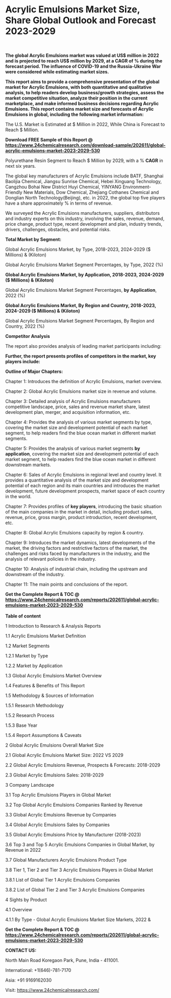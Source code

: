 <h1>Acrylic Emulsions Market Size, Share Global Outlook and Forecast 2023-2029</h1><br/><p><strong>The global Acrylic Emulsions market was valued at US$ million in 2022 and is projected to reach US$ million by 2029, at a <strong>CAGR</strong> of % during the forecast period. The influence of COVID-19 and the Russia-Ukraine War were considered while estimating market sizes.</strong></p><p><strong>This report aims to provide a comprehensive presentation of the global market for Acrylic Emulsions, with both quantitative and qualitative analysis, to help readers develop business/growth strategies, assess the market competitive situation, analyze their position in the current marketplace, and make informed business decisions regarding Acrylic Emulsions. This report contains market size and forecasts of Acrylic Emulsions in global, including the following market information:</strong></p><p>The U.S. Market is Estimated at $ Million in 2022, While China is Forecast to Reach $ Million.</p><div><b>Download FREE Sample of this Report @ <a href="https://www.24chemicalresearch.com/download-sample/202611/global-acrylic-emulsions-market-2023-2029-530">https://www.24chemicalresearch.com/download-sample/202611/global-acrylic-emulsions-market-2023-2029-530</a></b></div><p>Polyurethane Resin Segment to Reach $ Million by 2029, with a % <strong>CAGR</strong> in next six years.</p><p>The global key manufacturers of Acrylic Emulsions include BATF, Shanghai Baolijia Chemical, Jiangsu Sunrise Chemical, Hebei Xinguang Technology, Cangzhou Bohai New District Huyi Chemical, YINYANG Environment-Friendly New Materials, Dow Chemical, Zhejiang Cothanes Chemical and Donglian North Technology(Beijing), etc. in 2022, the global top five players have a share approximately % in terms of revenue.</p><p>We surveyed the Acrylic Emulsions manufacturers, suppliers, distributors and industry experts on this industry, involving the sales, revenue, demand, price change, product type, recent development and plan, industry trends, drivers, challenges, obstacles, and potential risks.</p><p><strong>Total Market by Segment:</strong></p><p>Global Acrylic Emulsions Market, by Type, 2018-2023, 2024-2029 ($ Millions) & (Kiloton)</p><p>Global Acrylic Emulsions Market Segment Percentages, by Type, 2022 (%)</p><p><strong>Global Acrylic Emulsions Market, <strong>by Application</strong>, 2018-2023, 2024-2029 ($ Millions) & (Kiloton)</strong></p><p>Global Acrylic Emulsions Market Segment Percentages, <strong>by Application</strong>, 2022 (%)</p><p><strong>Global Acrylic Emulsions Market, By Region and Country, 2018-2023, 2024-2029 ($ Millions) & (Kiloton)</strong></p><p>Global Acrylic Emulsions Market Segment Percentages, By Region and Country, 2022 (%)</p><p><strong>Competitor Analysis</strong></p><p>The report also provides analysis of leading market participants including:</p><p><strong>Further, the report presents profiles of competitors in the market, <strong>key players</strong> include:</strong></p><p><strong>Outline of Major Chapters:</strong></p><p>Chapter 1: Introduces the definition of Acrylic Emulsions, market overview.</p><p>Chapter 2: Global Acrylic Emulsions market size in revenue and volume.</p><p>Chapter 3: Detailed analysis of Acrylic Emulsions manufacturers competitive landscape, price, sales and revenue market share, latest development plan, merger, and acquisition information, etc.</p><p>Chapter 4: Provides the analysis of various market segments by type, covering the market size and development potential of each market segment, to help readers find the blue ocean market in different market segments.</p><p>Chapter 5: Provides the analysis of various market segments <strong>by application</strong>, covering the market size and development potential of each market segment, to help readers find the blue ocean market in different downstream markets.</p><p>Chapter 6: Sales of Acrylic Emulsions in regional level and country level. It provides a quantitative analysis of the market size and development potential of each region and its main countries and introduces the market development, future development prospects, market space of each country in the world.</p><p>Chapter 7: Provides profiles of <strong>key players</strong>, introducing the basic situation of the main companies in the market in detail, including product sales, revenue, price, gross margin, product introduction, recent development, etc.</p><p>Chapter 8: Global Acrylic Emulsions capacity by region & country.</p><p>Chapter 9: Introduces the market dynamics, latest developments of the market, the driving factors and restrictive factors of the market, the challenges and risks faced by manufacturers in the industry, and the analysis of relevant policies in the industry.</p><p>Chapter 10: Analysis of industrial chain, including the upstream and downstream of the industry.</p><p>Chapter 11: The main points and conclusions of the report.</p><div><b>Get the Complete Report & TOC @ <a href="https://www.24chemicalresearch.com/reports/202611/global-acrylic-emulsions-market-2023-2029-530">https://www.24chemicalresearch.com/reports/202611/global-acrylic-emulsions-market-2023-2029-530</a></b></div><br><b>Table of content</b><p>1 Introduction to Research & Analysis Reports<br />
 
  1.1 Acrylic Emulsions Market Definition<br />
 
  1.2 Market Segments<br />
 
  1.2.1 Market by Type<br />
 
  1.2.2 Market by Application<br />
 
  1.3 Global Acrylic Emulsions Market Overview<br />
 
  1.4 Features & Benefits of This Report<br />
 
  1.5 Methodology & Sources of Information<br />
 
  1.5.1 Research Methodology<br />
 
  1.5.2 Research Process<br />
 
  1.5.3 Base Year<br />
 
  1.5.4 Report Assumptions & Caveats<br />
 
 2 Global Acrylic Emulsions Overall Market Size<br />
 
  2.1 Global Acrylic Emulsions Market Size: 2022 VS 2029<br />
 
  2.2 Global Acrylic Emulsions Revenue, Prospects & Forecasts: 2018-2029<br />
 
  2.3 Global Acrylic Emulsions Sales: 2018-2029<br />
 
 3 Company Landscape<br />
 
  3.1 Top Acrylic Emulsions Players in Global Market<br />
 
  3.2 Top Global Acrylic Emulsions Companies Ranked by Revenue<br />
 
  3.3 Global Acrylic Emulsions Revenue by Companies<br />
 
  3.4 Global Acrylic Emulsions Sales by Companies<br />
 
  3.5 Global Acrylic Emulsions Price by Manufacturer (2018-2023)<br />
 
  3.6 Top 3 and Top 5 Acrylic Emulsions Companies in Global Market, by Revenue in 2022<br />
 
  3.7 Global Manufacturers Acrylic Emulsions Product Type<br />
 
  3.8 Tier 1, Tier 2 and Tier 3 Acrylic Emulsions Players in Global Market<br />
 
  3.8.1 List of Global Tier 1 Acrylic Emulsions Companies<br />
 
  3.8.2 List of Global Tier 2 and Tier 3 Acrylic Emulsions Companies<br />
 
 4 Sights by Product<br />
 
  4.1 Overview<br />
 
  4.1.1 By Type - Global Acrylic Emulsions Market Size Markets, 2022 &<br><div><b>Get the Complete Report & TOC @ <a href="https://www.24chemicalresearch.com/reports/202611/global-acrylic-emulsions-market-2023-2029-530">https://www.24chemicalresearch.com/reports/202611/global-acrylic-emulsions-market-2023-2029-530</a></b></div></p>
 
 <b>CONTACT US:</b><br>
 
 North Main Road Koregaon Park, Pune, India - 411001.<br/>
 
 International: +1(646)-781-7170<br/>
 
 Asia: +91 9169162030<br/>
 
 Visit: <a href="https://www.24chemicalresearch.com/">https://www.24chemicalresearch.com/</a>
 
 <br>
